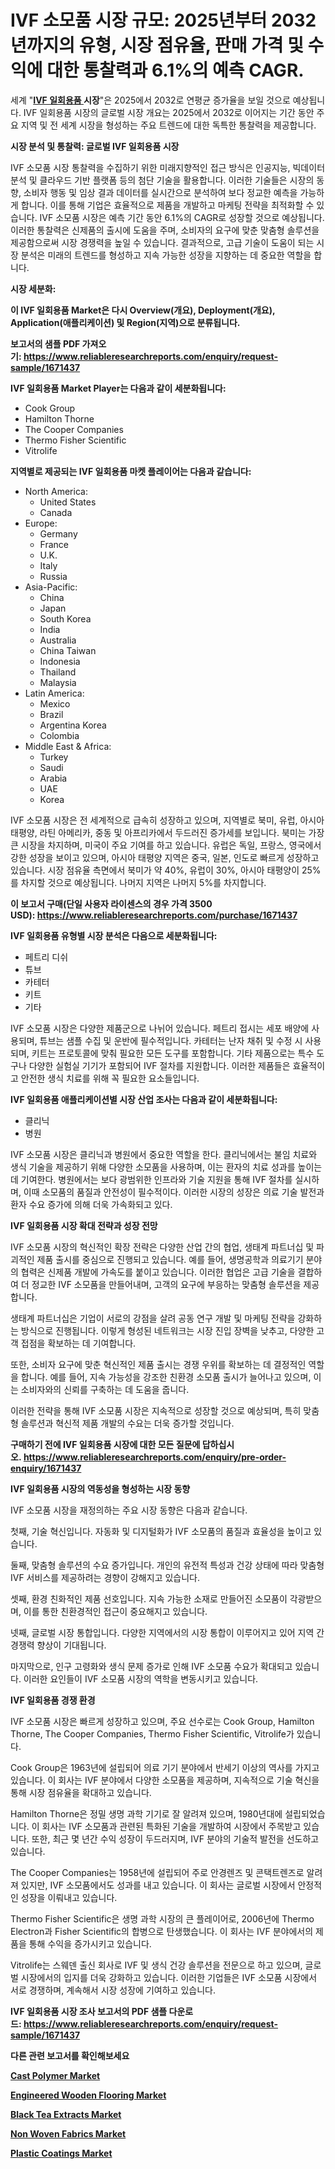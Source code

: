 <p><h1>IVF 소모품 시장 규모: 2025년부터 2032년까지의 유형, 시장 점유율, 판매 가격 및 수익에 대한 통찰력과 6.1%의 예측 CAGR.</h1></p><p>세계 "<strong><a href="https://www.reliableresearchreports.com/ivf-disposables-r1671437?utm_campaign=105&utm_medium=8&utm_source=Github&utm_content=ia&utm_term=18032025&utm_id=ivf-disposables">IVF 일회용품&nbsp;</a></strong><strong>시장</strong>"은 2025에서 2032로 연평균 증가율을 보일 것으로 예상됩니다. IVF 일회용품 시장의 글로벌 시장 개요는 2025에서 2032로 이어지는 기간 동안 주요 지역 및 전 세계 시장을 형성하는 주요 트렌드에 대한 독특한 통찰력을 제공합니다.</p>
<p><strong>시장 분석 및 통찰력: 글로벌 IVF 일회용품 시장</strong></p>
<p><p>IVF 소모품 시장 통찰력을 수집하기 위한 미래지향적인 접근 방식은 인공지능, 빅데이터 분석 및 클라우드 기반 플랫폼 등의 첨단 기술을 활용합니다. 이러한 기술들은 시장의 동향, 소비자 행동 및 임상 결과 데이터를 실시간으로 분석하여 보다 정교한 예측을 가능하게 합니다. 이를 통해 기업은 효율적으로 제품을 개발하고 마케팅 전략을 최적화할 수 있습니다. IVF 소모품 시장은 예측 기간 동안 6.1%의 CAGR로 성장할 것으로 예상됩니다. 이러한 통찰력은 신제품의 출시에 도움을 주며, 소비자의 요구에 맞춘 맞춤형 솔루션을 제공함으로써 시장 경쟁력을 높일 수 있습니다. 결과적으로, 고급 기술이 도움이 되는 시장 분석은 미래의 트렌드를 형성하고 지속 가능한 성장을 지향하는 데 중요한 역할을 합니다.</p><a href="%7CAUTHORITHY_DOMAIN_URL%7C?utm_campaign=105&utm_medium=8&utm_source=Github&utm_content=ia&utm_term=18032025&utm_id=ivf-disposables"></a></p>
<p><strong>시장 세분화:</strong></p>
<p><strong>이 IVF 일회용품 Market은 다시 Overview(개요), Deployment(개요), Application(애플리케이션) 및 Region(지역)으로 분류됩니다.</strong></p>
<p><strong>보고서의 샘플 PDF 가져오기:&nbsp;<a href="https://www.reliableresearchreports.com/enquiry/request-sample/1671437?utm_campaign=105&utm_medium=8&utm_source=Github&utm_content=ia&utm_term=18032025&utm_id=ivf-disposables">https://www.reliableresearchreports.com/enquiry/request-sample/1671437</a></strong><strong></strong></p>
<p><strong>IVF 일회용품 Market Player는 다음과 같이 세분화됩니다:</strong></p>
<p><ul><li>Cook Group</li><li>Hamilton Thorne</li><li>The Cooper Companies</li><li>Thermo Fisher Scientific</li><li>Vitrolife</li></ul></p>
<p><strong>지역별로 제공되는 IVF 일회용품 마켓 플레이어는 다음과 같습니다:</strong></p>
<p><ul>
    <li>
        North America:
        <ul>
            <li>United States</li>
            <li>Canada</li>
        </ul>
    </li>
    <li>
        Europe:
        <ul>
            <li>Germany</li>
            <li>France</li>
            <li>U.K.</li>
            <li>Italy</li>
            <li>Russia</li>
        </ul>
    </li>
    <li>
        Asia-Pacific:
        <ul>
            <li>China</li>
            <li>Japan</li>
            <li>South Korea</li>
            <li>India</li>
            <li>Australia</li>
            <li>China Taiwan</li>
            <li>Indonesia</li>
            <li>Thailand</li>
            <li>Malaysia</li>
        </ul>
    </li>
    <li>
        Latin America:
        <ul>
            <li>Mexico</li>
            <li>Brazil</li>
            <li>Argentina Korea</li>
            <li>Colombia</li>
        </ul>
    </li>
    <li>
        Middle East & Africa:
        <ul>
            <li>Turkey</li>
            <li>Saudi</li>
            <li>Arabia</li>
            <li>UAE</li>
            <li>Korea</li>
        </ul>
    </li>
    </ul></p>
<p><p>IVF 소모품 시장은 전 세계적으로 급속히 성장하고 있으며, 지역별로 북미, 유럽, 아시아 태평양, 라틴 아메리카, 중동 및 아프리카에서 두드러진 증가세를 보입니다. 북미는 가장 큰 시장을 차지하며, 미국이 주요 기여를 하고 있습니다. 유럽은 독일, 프랑스, 영국에서 강한 성장을 보이고 있으며, 아시아 태평양 지역은 중국, 일본, 인도로 빠르게 성장하고 있습니다. 시장 점유율 측면에서 북미가 약 40%, 유럽이 30%, 아시아 태평양이 25%를 차지할 것으로 예상됩니다. 나머지 지역은 나머지 5%를 차지합니다.</p></p>
<p><strong>이 보고서 구매(단일 사용자 라이센스의 경우 가격 3500 USD):&nbsp;<a href="https://www.reliableresearchreports.com/purchase/1671437?utm_campaign=105&utm_medium=8&utm_source=Github&utm_content=ia&utm_term=18032025&utm_id=ivf-disposables">https://www.reliableresearchreports.com/purchase/1671437</a></strong></p>
<p><strong>IVF 일회용품 유형별 시장 분석은 다음으로 세분화됩니다:</strong></p>
<p><ul><li>페트리 디쉬</li><li>튜브</li><li>카테터</li><li>키트</li><li>기타</li></ul></p>
<p><p>IVF 소모품 시장은 다양한 제품군으로 나뉘어 있습니다. 페트리 접시는 세포 배양에 사용되며, 튜브는 샘플 수집 및 운반에 필수적입니다. 카테터는 난자 채취 및 수정 시 사용되며, 키트는 프로토콜에 맞춰 필요한 모든 도구를 포함합니다. 기타 제품으로는 특수 도구나 다양한 실험실 기기가 포함되어 IVF 절차를 지원합니다. 이러한 제품들은 효율적이고 안전한 생식 치료를 위해 꼭 필요한 요소들입니다.</p></p>
<p><strong>IVF 일회용품 애플리케이션별 시장 산업 조사는 다음과 같이 세분화됩니다:</strong></p>
<p><ul><li>클리닉</li><li>병원</li></ul></p>
<p><p>IVF 소모품 시장은 클리닉과 병원에서 중요한 역할을 한다. 클리닉에서는 불임 치료와 생식 기술을 제공하기 위해 다양한 소모품을 사용하며, 이는 환자의 치료 성과를 높이는 데 기여한다. 병원에서는 보다 광범위한 인프라와 기술 지원을 통해 IVF 절차를 실시하며, 이때 소모품의 품질과 안전성이 필수적이다. 이러한 시장의 성장은 의료 기술 발전과 환자 수요 증가에 의해 더욱 가속화되고 있다.</p></p>
<p><strong>IVF 일회용품 시장 확대 전략과 성장 전망</strong></p>
<p><p>IVF 소모품 시장의 혁신적인 확장 전략은 다양한 산업 간의 협업, 생태계 파트너십 및 파괴적인 제품 출시를 중심으로 진행되고 있습니다. 예를 들어, 생명공학과 의료기기 분야의 협력은 신제품 개발에 가속도를 붙이고 있습니다. 이러한 협업은 고급 기술을 결합하여 더 정교한 IVF 소모품을 만들어내며, 고객의 요구에 부응하는 맞춤형 솔루션을 제공합니다.</p><p>생태계 파트너십은 기업이 서로의 강점을 살려 공동 연구 개발 및 마케팅 전략을 강화하는 방식으로 진행됩니다. 이렇게 형성된 네트워크는 시장 진입 장벽을 낮추고, 다양한 고객 접점을 확보하는 데 기여합니다.</p><p>또한, 소비자 요구에 맞춘 혁신적인 제품 출시는 경쟁 우위를 확보하는 데 결정적인 역할을 합니다. 예를 들어, 지속 가능성을 강조한 친환경 소모품 출시가 늘어나고 있으며, 이는 소비자와의 신뢰를 구축하는 데 도움을 줍니다.</p><p>이러한 전략을 통해 IVF 소모품 시장은 지속적으로 성장할 것으로 예상되며, 특히 맞춤형 솔루션과 혁신적 제품 개발의 수요는 더욱 증가할 것입니다.</p></p>
<p><strong>구매하기 전에 IVF 일회용품 시장에 대한 모든 질문에 답하십시오.&nbsp;<a href="https://www.reliableresearchreports.com/enquiry/pre-order-enquiry/1671437?utm_campaign=105&utm_medium=8&utm_source=Github&utm_content=ia&utm_term=18032025&utm_id=ivf-disposables">https://www.reliableresearchreports.com/enquiry/pre-order-enquiry/1671437</a></strong><strong></strong></p>
<p><strong>IVF 일회용품 시장의 역동성을 형성하는 시장 동향</strong></p>
<p><p>IVF 소모품 시장을 재정의하는 주요 시장 동향은 다음과 같습니다. </p><p>첫째, 기술 혁신입니다. 자동화 및 디지털화가 IVF 소모품의 품질과 효율성을 높이고 있습니다. </p><p>둘째, 맞춤형 솔루션의 수요 증가입니다. 개인의 유전적 특성과 건강 상태에 따라 맞춤형 IVF 서비스를 제공하려는 경향이 강해지고 있습니다. </p><p>셋째, 환경 친화적인 제품 선호입니다. 지속 가능한 소재로 만들어진 소모품이 각광받으며, 이를 통한 친환경적인 접근이 중요해지고 있습니다. </p><p>넷째, 글로벌 시장 통합입니다. 다양한 지역에서의 시장 통합이 이루어지고 있어 지역 간 경쟁력 향상이 기대됩니다. </p><p>마지막으로, 인구 고령화와 생식 문제 증가로 인해 IVF 소모품 수요가 확대되고 있습니다. 이러한 요인들이 IVF 소모품 시장의 역학을 변동시키고 있습니다.</p></p>
<p><strong>IVF 일회용품 경쟁 환경</strong></p>
<p><p>IVF 소모품 시장은 빠르게 성장하고 있으며, 주요 선수로는 Cook Group, Hamilton Thorne, The Cooper Companies, Thermo Fisher Scientific, Vitrolife가 있습니다.</p><p>Cook Group은 1963년에 설립되어 의료 기기 분야에서 반세기 이상의 역사를 가지고 있습니다. 이 회사는 IVF 분야에서 다양한 소모품을 제공하며, 지속적으로 기술 혁신을 통해 시장 점유율을 확대하고 있습니다.</p><p>Hamilton Thorne은 정밀 생명 과학 기기로 잘 알려져 있으며, 1980년대에 설립되었습니다. 이 회사는 IVF 소모품과 관련된 특화된 기술을 개발하여 시장에서 주목받고 있습니다. 또한, 최근 몇 년간 수익 성장이 두드러지며, IVF 분야의 기술적 발전을 선도하고 있습니다.</p><p>The Cooper Companies는 1958년에 설립되어 주로 안경렌즈 및 콘택트렌즈로 알려져 있지만, IVF 소모품에서도 성과를 내고 있습니다. 이 회사는 글로벌 시장에서 안정적인 성장을 이뤄내고 있습니다.</p><p>Thermo Fisher Scientific은 생명 과학 시장의 큰 플레이어로, 2006년에 Thermo Electron과 Fisher Scientific의 합병으로 탄생했습니다. 이 회사는 IVF 분야에서의 제품을 통해 수익을 증가시키고 있습니다.</p><p>Vitrolife는 스웨덴 출신 회사로 IVF 및 생식 건강 솔루션을 전문으로 하고 있으며, 글로벌 시장에서의 입지를 더욱 강화하고 있습니다. 이러한 기업들은 IVF 소모품 시장에서 서로 경쟁하며, 계속해서 시장 성장에 기여하고 있습니다.</p></p>
<p><strong>IVF 일회용품 시장 조사 보고서의 PDF 샘플 다운로드:&nbsp;<a href="https://www.reliableresearchreports.com/enquiry/request-sample/1671437?utm_campaign=105&utm_medium=8&utm_source=Github&utm_content=ia&utm_term=18032025&utm_id=ivf-disposables">https://www.reliableresearchreports.com/enquiry/request-sample/1671437</a></strong></p>
<p><strong></strong></p>
<p><strong></strong></p>
<p><strong></strong></p>
<p><strong></strong></p>
<p><strong>다른 관련 보고서를 확인해보세요</strong></p>
<p><strong><p><a href="https://github.com/osamhcombre/Market-Research-Report-List-1/blob/main/cast-polymer-market.md?utm_campaign=105&utm_medium=8&utm_source=Github&utm_content=ia&utm_term=18032025&utm_id=ivf-disposables">Cast Polymer Market</a></p><p><a href="https://github.com/jenevycachat/Market-Research-Report-List-1/blob/main/engineered-wooden-flooring-market.md?utm_campaign=105&utm_medium=8&utm_source=Github&utm_content=ia&utm_term=18032025&utm_id=ivf-disposables">Engineered Wooden Flooring Market</a></p><p><a href="https://github.com/cobinaydin13/Market-Research-Report-List-1/blob/main/black-tea-extracts-market.md?utm_campaign=105&utm_medium=8&utm_source=Github&utm_content=ia&utm_term=18032025&utm_id=ivf-disposables">Black Tea Extracts Market</a></p><p><a href="https://github.com/cachaskluwe/Market-Research-Report-List-1/blob/main/non-woven-fabrics-market.md?utm_campaign=105&utm_medium=8&utm_source=Github&utm_content=ia&utm_term=18032025&utm_id=ivf-disposables">Non Woven Fabrics Market</a></p><p><a href="https://github.com/mehakmiamid1/Market-Research-Report-List-1/blob/main/plastic-coatings-market.md?utm_campaign=105&utm_medium=8&utm_source=Github&utm_content=ia&utm_term=18032025&utm_id=ivf-disposables">Plastic Coatings Market</a></p></strong></p>